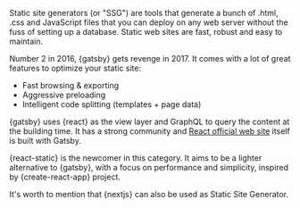 Static site generators (or "SSG") are tools that generate a bunch of .html, .css and JavaScript files that you can deploy on any web server without the fuss of setting up a database.
Static web sites are fast, robust and easy to maintain.

Number 2 in 2016, {gatsby} gets revenge in 2017. It comes with a lot of great features to optimize your static site:

* Fast browsing & exporting
* Aggressive preloading
* Intelligent code splitting (templates + page data)

{gatsby} uses {react} as the view layer and GraphQL to query the content at the building time.
It has a strong community and [React official web site](https://reactjs.org) itself is built with Gatsby.

{react-static} is the newcomer in this category.
It aims to be a lighter alternative to {gatsby}, with a focus on performance and simplicity, inspired by {create-react-app} project.

It's worth to mention that {nextjs} can also be used as Static Site Generator.
